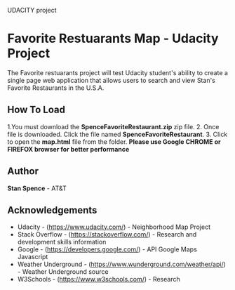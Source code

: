 UDACITY project
# Favorite Restuarants Map - Udacity Project


The Favorite restuarants project will test Udacity student's ability to create a single page web application that allows users to search and view Stan's Favorite Restaurants in the U.S.A.


## How To Load

   1.You must download the **SpenceFavoriteRestaurant.zip** zip file.
   2. Once file is downloaded. Click the file named **SpenceFavoriteRestaurant**.
   3. Click to open the **map.html** file from the folder.
   **Please use Google CHROME or FIREFOX browser for better performance**

## Author

**Stan Spence** - AT&T

## Acknowledgements

* Udacity - (https://www.udacity.com/) - Neighborhood Map Project  
* Stack Overflow - (https://stackoverflow.com/) - Research and development skills information
* Google - (https://developers.google.com/) - API Google Maps Javascript
* Weather Underground - (https://www.wunderground.com/weather/api/) - Weather Underground source
* W3Schools - (https://www.w3schools.com/) - Research
